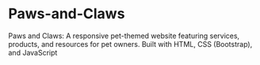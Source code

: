 # Paws-and-Claws
Paws and Claws: A responsive pet-themed website featuring services, products, and resources for pet owners. Built with HTML, CSS (Bootstrap), and JavaScript
